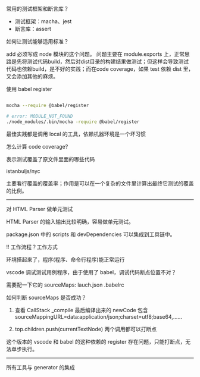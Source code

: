 
常用的测试框架和断言库？

- 测试框架：macha、jest
- 断言库：assert

如何让测试能够适用标准？

add 必须写成 node 模块的这个问题。
问题主要在 module.exports 上，正常思路是先将测试代码build，然后对dist目录的构建结果做测试；但这样会导致测试代码也依赖build，是不好的实践；而在code coverage，如果 test 依赖 dist 里，又会添加其他的麻烦。

使用 babel register 
``` sh

mocha --require @babel/register

# error: MODULE_NOT_FOUND
./node_modules/.bin/mocha -require @babel/register

```

最佳实践都是调用 local 的工具，依赖机器环境是一个坏习惯

怎么计算 code coverage?

表示测试覆盖了原文件里面的哪些代码

istanbuljs/nyc

主要看行覆盖的覆盖率；作用是可以在一个复杂的文件里计算出最终它测试的覆盖的比例。

---

对 HTML Parser 做单元测试

HTML Parser 的输入输出比较明确，容易做单元测试。

package.json 中的 scripts 和 devDependencies 可以集成到工具链中。

!! 工作流程？工作方式

环境搭起来了，程序(程序、命令行程序)能正常运行

vscode 调试测试用例程序，由于使用了 babel，调试代码断点位置不对？

需要配一下它的 sourceMaps: lauch.json .babelrc

如何判断 sourceMaps 是否成功？

1) 查看 CallStack  _compile 最后编译出来的 newCode 包含 sourceMappingURL=data:application/json;charset=utf8;base64,......

2) top.children.push(currentTextNode) 两个调用都可以打断点

这个版本的 vscode 和 babel 的这种依赖的 register 存在问题，只能打断点，无法单步执行。

---

所有工具与 generator 的集成